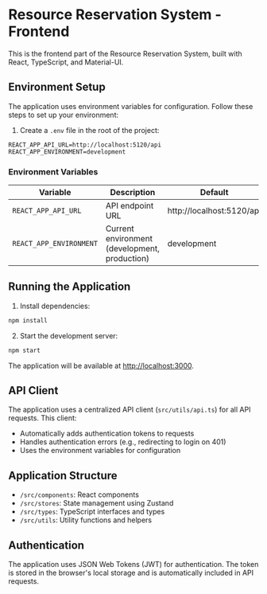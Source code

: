 # Resource Reservation System - Frontend

This is the frontend part of the Resource Reservation System, built with React, TypeScript, and Material-UI.

## Environment Setup

The application uses environment variables for configuration. Follow these steps to set up your environment:

1. Create a `.env` file in the root of the project:

```
REACT_APP_API_URL=http://localhost:5120/api
REACT_APP_ENVIRONMENT=development
```

### Environment Variables

| Variable | Description | Default |
|----------|-------------|---------|
| `REACT_APP_API_URL` | API endpoint URL | http://localhost:5120/api |
| `REACT_APP_ENVIRONMENT` | Current environment (development, production) | development |

## Running the Application

1. Install dependencies:

```bash
npm install
```

2. Start the development server:

```bash
npm start
```

The application will be available at [http://localhost:3000](http://localhost:3000).

## API Client

The application uses a centralized API client (`src/utils/api.ts`) for all API requests. This client:

- Automatically adds authentication tokens to requests
- Handles authentication errors (e.g., redirecting to login on 401)
- Uses the environment variables for configuration

## Application Structure

- `/src/components`: React components
- `/src/stores`: State management using Zustand
- `/src/types`: TypeScript interfaces and types
- `/src/utils`: Utility functions and helpers

## Authentication

The application uses JSON Web Tokens (JWT) for authentication. The token is stored in the browser's local storage and is automatically included in API requests.
